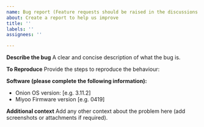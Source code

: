 ```yaml
---
name: Bug report (Feature requests should be raised in the discussions tab)
about: Create a report to help us improve
title: ''
labels: ''
assignees: ''

---
```


**Describe the bug**
A clear and concise description of what the bug is.

**To Reproduce**
Provide the steps to reproduce the behaviour:

**Software (please complete the following information):**
 - Onion OS version: [e.g. 3.11.2]
 - Miyoo Firmware version [e.g. 0419]

**Additional context**
Add any other context about the problem here (add screenshots or attachments if required).
